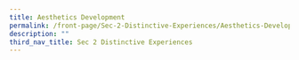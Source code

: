 ```yaml
---
title: Aesthetics Development
permalink: /front-page/Sec-2-Distinctive-Experiences/Aesthetics-Development/
description: ""
third_nav_title: Sec 2 Distinctive Experiences
---
```

